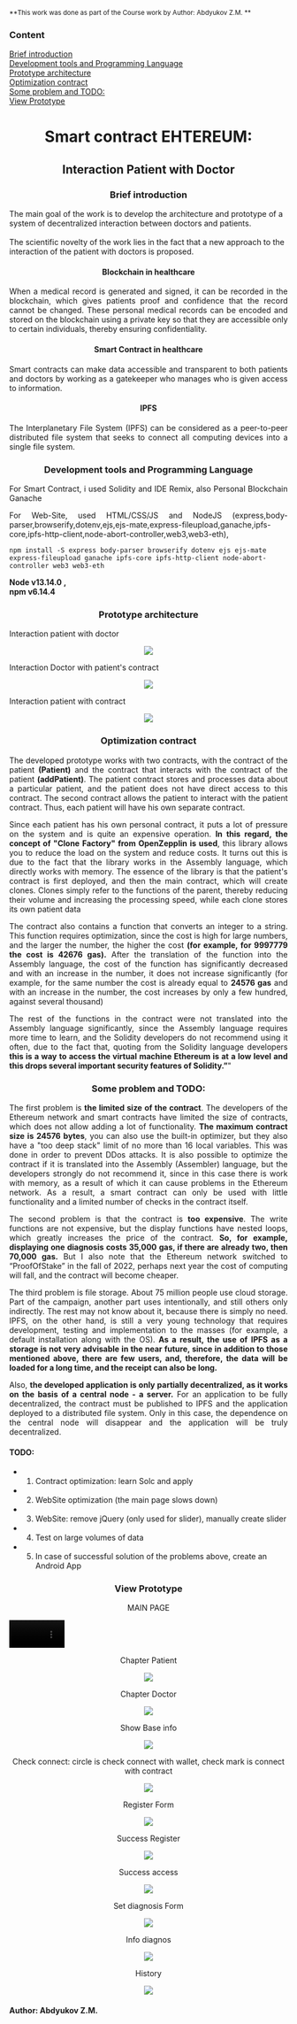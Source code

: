 <sub>**This work was done as part of the Course work by Author: Abdyukov Z.M. **</sub> 
<h3>Content</h3>

[Brief introduction](https://github.com/StrongerProgrammer7/SmartContractPatients#-brief-introduction-)  
[Development tools and Programming Language](https://github.com/StrongerProgrammer7/SmartContractPatients#development-tools-and-programming-language)  
[Prototype architecture](https://github.com/StrongerProgrammer7/SmartContractPatients#prototype-architecture)  
[Optimization contract](https://github.com/StrongerProgrammer7/SmartContractPatients#optimization-contract)  
[Some problem and TODO:](https://github.com/StrongerProgrammer7/SmartContractPatients#some-problem-and-todo)  
[View Prototype](https://github.com/StrongerProgrammer7/SmartContractPatients#-view-prototype-)  


<div align="center">
<h1>Smart contract EHTEREUM:</h1>
<h2>Interaction Patient with Doctor </h2>
</div>
<div>
<h3 align="center"> Brief introduction </h3>
 <p>The main goal of the work is to develop the architecture and prototype of a system of decentralized interaction between doctors and patients.<br><br>
The scientific novelty of the work lies in the fact that a new approach to the interaction of the patient with doctors is proposed.</p>
    <h4 align="center">Blockchain in healthcare</h4>
    <p align="justify">When a medical record is generated and signed, it can be recorded in the blockchain, which gives patients proof and confidence that the record cannot be changed. These personal medical records can be encoded and stored on the blockchain using a private key so that they are accessible only to certain individuals, thereby ensuring confidentiality.</p>
    <h4 align="center">Smart Contract in healthcare</h4>
    <p align="justify">Smart contracts can make data accessible and transparent to both patients and doctors by working as a gatekeeper who manages who is given access to information. </p>
     <h4 align="center">IPFS</h4>
    <p align="justify">The Interplanetary File System (IPFS) can be considered as a peer-to-peer distributed file system that seeks to connect all computing devices into a single file system. </p>
</div>
<div>
<h3 align="center">Development tools and Programming Language</h3>
<p align="justify"> For Smart Contract, i used Solidity and IDE Remix, also Personal Blockchain Ganache</p>
<p align="justify"> For Web-Site, used HTML/CSS/JS and NodeJS (express,body-parser,browserify,dotenv,ejs,ejs-mate,express-fileupload,ganache,ipfs-core,ipfs-http-client,node-abort-controller,web3,web3-eth),</p>
<code>npm install -S express body-parser browserify dotenv ejs ejs-mate express-fileupload ganache ipfs-core ipfs-http-client node-abort-controller web3 web3-eth</code> 
<p><b>Node v13.14.0 ,<br>npm v6.14.4</b></p>
</div>
<div>
<h3 align="center">Prototype architecture</h3>
<p>Interaction patient with doctor</p>
<p align="center"><img src="https://user-images.githubusercontent.com/71569051/209840941-cff0bdb3-60c4-4bd9-827e-813d30aa29c0.png"></p>
<p>Interaction Doctor with patient's contract</p>
<p align="center"><img src="https://user-images.githubusercontent.com/71569051/209840742-9e23b6f1-ce36-41e4-ad08-79d6ec908e60.png"></p>
<p>Interaction patient with contract</p>
<p align="center"><img src="https://user-images.githubusercontent.com/71569051/209842086-e5868565-8098-44c0-8f74-fb11abade873.png"></p>
</div>
<div>
<h3 align="center">Optimization contract</h3>
<p align="justify"> The developed prototype works with two contracts, with the contract of the patient <b>(Patient)</b> and the contract that interacts with the contract of the patient <b>(addPatient)</b>. The patient contract stores and processes data about a particular patient, and the patient does not have direct access to this contract. The second contract allows the patient to interact with the patient contract. Thus, each patient will have his own separate contract.</p>
  <p align="justify">Since each patient has his own personal contract, it puts a lot of pressure on the system and is quite an expensive operation. <b>In this regard, the concept of "Clone Factory" from OpenZepplin is used</b>, this library allows you to reduce the load on the system and reduce costs. It turns out this is due to the fact that the library works in the Assembly language, which directly works with memory. The essence of the library is that the patient's contract is first deployed, and then the main contract, which will create clones. Clones simply refer to the functions of the parent, thereby reducing their volume and increasing the processing speed, while each clone stores its own patient data</p>
<p align="justify">
    The contract also contains a function that converts an integer to a string. This function requires optimization, since the cost is high for large numbers, and the larger the number, the higher the cost <b>(for example, for 9997779 the cost is 42676 gas).</b> After the translation of the function into the Assembly language, the cost of the function has significantly decreased and with an increase in the number, it does not increase significantly (for example, for the same number the cost is already equal to <b>24576 gas</b> and with an increase in the number, the cost increases by only a few hundred, against several thousand)
</p>
<p align="justify">The rest of the functions in the contract were not translated into the Assembly language significantly, since the Assembly language requires more time to learn, and the Solidity developers do not recommend using it often, due to the fact that, quoting from the Solidity language developers <b>this is a way to access the virtual machine Ethereum is at a low level and this drops several important security features of Solidity.”</b>"</p>
</div>
<div>
<h3 align="center">Some problem and TODO:</h3>
<p align="justify">
      The first problem is <b>the limited size of the contract</b>. The developers of the Ethereum network and smart contracts have limited the size of contracts, which does not allow adding a lot of functionality. <b>The maximum contract size is 24576 bytes</b>, you can also use the built-in optimizer, but they also have a "too deep stack" limit of no more than 16 local variables. This was done in order to prevent DDos attacks. It is also possible to optimize the contract if it is translated into the Assembly (Assembler) language, but the developers strongly do not recommend it, since in this case there is work with memory, as a result of which it can cause problems in the Ethereum network. As a result, a smart contract can only be used with little functionality and a limited number of checks in the contract itself.</p>
<p align="justify">The second problem is that the contract is <b>too expensive</b>. The write functions are not expensive, but the display functions have nested loops, which greatly increases the price of the contract. <b>So, for example, displaying one diagnosis costs 35,000 gas, if there are already two, then 70,000 gas.</b> But I also note that the Ethereum network switched to “ProofOfStake” in the fall of 2022, perhaps next year the cost of computing will fall, and the contract will become cheaper.</p>
<p align="justify">The third problem is file storage. About 75 million people use cloud storage. Part of the campaign, another part uses intentionally, and still others only indirectly. The rest may not know about it, because there is simply no need. IPFS, on the other hand, is still a very young technology that requires development, testing and implementation to the masses (for example, a default installation along with the OS).<b> As a result, the use of IPFS as a storage is not very advisable in the near future, since in addition to those mentioned above, there are few users, and, therefore, the data will be loaded for a long time, and the receipt can also be long.</b></p>
<p align="justify">Also, <b>the developed application is only partially decentralized, as it works on the basis of a central node - a server.</b> For an application to be fully decentralized, the contract must be published to IPFS and the application deployed to a distributed file system. Only in this case, the dependence on the central node will disappear and the application will be truly decentralized.</p>
<h4>TODO: </h4>

+ 1. Contract optimization: learn Solc and apply

+ 2. WebSite optimization (the main page slows down)

+ 3. WebSite: remove jQuery (only used for slider), manually create slider

+ 4. Test on large volumes of data

+ 5. In case of successful solution of the problems above, create an Android App

</div>
<div>
<h3 align="center"> View Prototype </h3>
<p align="center"> MAIN PAGE </p>
<video src='https://user-images.githubusercontent.com/71569051/209843339-80a5c747-c117-4e0f-b797-0973439b64fd.mp4' width=100px autoplay></video>
<p align="center"> Chapter Patient </p>
<p align="center"><img src="https://user-images.githubusercontent.com/71569051/209844796-e684c547-6eff-4b46-8456-b3506c4a8228.png"></p>
<p align="center"> Chapter Doctor</p>
<p align="center"><img src="https://user-images.githubusercontent.com/71569051/209844812-38c34d39-6df8-41a6-b8c7-2ae0a7e231c9.png"></p>
<p align="center"> Show Base info </p>
<p align="center"><img src="https://user-images.githubusercontent.com/71569051/209844820-92f4b4c6-83d2-445c-bfe0-e2840a1c4619.png"></p>
<p align="center"> Check connect: circle is check connect with wallet, check mark is connect with contract</p>
<p align="center"><img src="https://user-images.githubusercontent.com/71569051/209845019-f09c4b36-4ce8-40b5-ae43-b1ccc227423c.png"></p>
<p align="center"> Register Form </p>
<p align="center"><img src="https://user-images.githubusercontent.com/71569051/209845519-22f03c6d-b76d-4c60-a715-a7e29ce78b01.png"></p>
<p align="center"> Success Register </p>
<p align="center"><img src="https://user-images.githubusercontent.com/71569051/209845605-bc97cd67-9d58-4f17-9ee4-ef3222f53048.png"></p>
<p align="center"> Success access </p>
<p align="center"><img src="https://user-images.githubusercontent.com/71569051/209845658-aeb1e251-0417-42e6-83bc-60221fcb1434.png"></p>
<p align="center"> Set diagnosis Form </p>
<p align="center"><img src="https://user-images.githubusercontent.com/71569051/209845698-f830d13b-4d20-4c16-9570-a59737226faf.png"></p>
<p align="center"> Info diagnos </p>
<p align="center"><img src="https://user-images.githubusercontent.com/71569051/209845727-964a7f51-01a5-4497-aaf5-9b94a3a3fcda.png"></p>
<p align="center"> History </p>
<p align="center"><img src="https://user-images.githubusercontent.com/71569051/209845766-78e8bdb1-95c7-48fd-8a96-1f903bf4347e.png"></p>
</div>
<h4> Author: Abdyukov Z.M. </h4>
